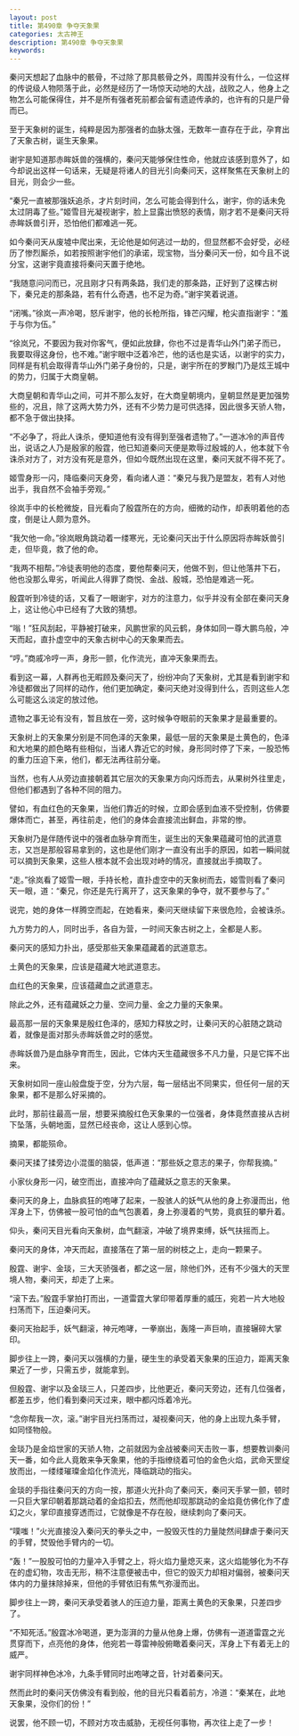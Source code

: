 ```yaml
---
layout: post
title: 第490章 争夺天象果
categories: 太古神王
description: 第490章 争夺天象果
keywords:
---
```


秦问天想起了血脉中的骸骨，不过除了那具骸骨之外，周围并没有什么，一位这样的传说级人物陨落于此，必然是经历了一场惊天动地的大战，战败之人，他身上之物怎么可能保得住，并不是所有强者死前都会留有遗迹传承的，也许有的只是尸骨而已。

至于天象树的诞生，纯粹是因为那强者的血脉太强，无数年一直存在于此，孕育出了天象古树，诞生天象果。

谢宇是知道那赤眸妖兽的强横的，秦问天能够保住性命，他就应该感到意外了，如今却说出这样一句话来，无疑是将诸人的目光引向秦问天，这样聚焦在天象树上的目光，则会少一些。

“秦兄一直被那强妖追杀，才片刻时间，怎么可能会得到什么，谢宇，你的话未免太过阴毒了些。”姬雪目光凝视谢宇，脸上显露出愤怒的表情，刚才若不是秦问天将赤眸妖兽引开，恐怕他们都难逃一死。

如今秦问天从废墟中爬出来，无论他是如何逃过一劫的，但显然都不会好受，必经历了惨烈厮杀，如若按照谢宇他们的承诺，现宝物，当分秦问天一份，如今且不说分宝，这谢宇竟直接将秦问天置于绝地。

“我随意问问而已，况且刚才只有两条路，我们走的那条路，正好到了这棵古树下，秦兄走的那条路，若有什么奇遇，也不足为奇。”谢宇笑着说道。

“闭嘴。”徐岚一声冷喝，怒斥谢宇，他的长枪所指，锋芒闪耀，枪尖直指谢宇：“羞于与你为伍。”

“徐岚兄，不要因为我对你客气，便如此放肆，你也不过是青华山外门弟子而已，我要取得这身份，也不难。”谢宇眼中泛着冷芒，他的话也是实话，以谢宇的实力，同样是有机会取得青华山外门弟子身份的，只是，谢宇所在的罗睺门乃是炫王城中的势力，归属于大商皇朝。

大商皇朝和青华山之间，可并不那么友好，在大商皇朝境内，皇朝显然是更加强势些的，况且，除了这两大势力外，还有不少势力是可供选择，因此很多天骄人物，都不急于做出抉择。

“不必争了，将此人诛杀，便知道他有没有得到至强者遗物了。”一道冰冷的声音传出，说话之人乃是殷家的殷霆，他已知道秦问天便是欺辱过殷城的人，他本就下令诛杀对方了，对方没有死是意外，但如今既然出现在这里，秦问天就不得不死了。

姬雪身形一闪，降临秦问天身旁，看向诸人道：“秦兄与我乃是盟友，若有人对他出手，我自然不会袖手旁观。”

徐岚手中的长枪微旋，目光看向了殷霆所在的方向，细微的动作，却表明着他的态度，倒是让人颇为意外。

“我欠他一命。”徐岚眼角跳动着一缕寒光，无论秦问天出于什么原因将赤眸妖兽引走，但毕竟，救了他的命。

“我两不相帮。”冷徒表明他的态度，要他帮秦问天，他做不到，但让他落井下石，他也没那么卑劣，听闻此人得罪了商悦、金战、殷城，恐怕是难逃一死。

殷霆听到冷徒的话，又看了一眼谢宇，对方的注意力，似乎并没有全部在秦问天身上，这让他心中已经有了大致的猜想。

“嗡！”狂风刮起，平静被打破来，风鹏世家的风云鹤，身体如同一尊大鹏鸟般，冲天而起，直扑虚空中的天象古树中心的天象果而去。

“哼。”商戚冷哼一声，身形一颤，化作流光，直冲天象果而去。

看到这一幕，人群再也无暇顾及秦问天了，纷纷冲向了天象树，尤其是看到谢宇和冷徒都做出了同样的动作，他们更加确定，秦问天绝对没得到什么，否则这些人怎么可能这么淡定的放过他。

遗物之事无论有没有，暂且放在一旁，这时候争夺眼前的天象果才是最重要的。

天象树上的天象果分别是不同色泽的天象果，最低一层的天象果是土黄色的，色泽和大地果的颜色略有些相似，当诸人靠近它的时候，身形同时停了下来，一股恐怖的重力压迫下来，他们，都无法再往前分毫。

当然，也有人从旁边直接朝着其它层次的天象果方向闪烁而去，从果树外往里走，但他们都遇到了各种不同的阻力。

譬如，有血红色的天象果，当他们靠近的时候，立即会感到血液不受控制，仿佛要爆体而亡，甚至，再往前走，他们的身体会直接流出鲜血，非常的惨。

天象树乃是伴随传说中的强者血脉孕育而生，诞生出的天象果蕴藏可怕的武道意志，又岂是那般容易拿到的，这也是他们刚才一直没有出手的原因，如若一瞬间就可以摘到天象果，这些人根本就不会出现对峙的情况，直接就出手摘取了。

“走。”徐岚看了姬雪一眼，手持长枪，直扑虚空中的天象树而去，姬雪则看了秦问天一眼，道：“秦兄，你还是先行离开了，这天象果的争夺，就不要参与了。”

说完，她的身体一样腾空而起，在她看来，秦问天继续留下来很危险，会被诛杀。

九方势力的人，同时出手，各自为营，一时间天象古树之上，全都是人影。

秦问天的感知力扑出，感受那些天象果蕴藏着的武道意志。

土黄色的天象果，应该是蕴藏大地武道意志。

血红色的天象果，应该蕴藏血之武道意志。

除此之外，还有蕴藏妖之力量、空间力量、金之力量的天象果。

最高那一层的天象果是殷红色泽的，感知力释放之时，让秦问天的心脏随之跳动着，就像是面对那头赤眸妖兽之时的感觉。

赤眸妖兽乃是血脉孕育而生，因此，它体内天生蕴藏很多不凡力量，只是它挥不出来。

天象树如同一座山般盘旋于空，分为六层，每一层结出不同果实，但任何一层的天象果，都不是那么好采摘的。

此时，那前往最高一层，想要采摘殷红色天象果的一位强者，身体竟然直接从古树下坠落，头朝地面，显然已经丧命，这让人感到心惊。

摘果，都能殒命。

秦问天揉了揉旁边小混蛋的脑袋，低声道：“那些妖之意志的果子，你帮我摘。”

小家伙身形一闪，破空而出，直接冲向了蕴藏妖之意志的天象果。

秦问天的身上，血脉疯狂的咆哮了起来，一股骇人的妖气从他的身上弥漫而出，他浑身上下，仿佛被一股可怕的血气包裹着，身上弥漫着的气势，竟疯狂的攀升着。

仰头，秦问天目光看向天象树，血气翻滚，冲破了境界束缚，妖气扶摇而上。

秦问天的身体，冲天而起，直接落在了第一层的树枝之上，走向一颗果子。

殷霆、谢宇、金琰，三大天骄强者，都之这一层，除他们外，还有不少强大的天罡境人物，秦问天，却走了上来。

“滚下去。”殷霆手掌拍打而出，一道雷霆大掌印带着厚重的威压，宛若一片大地般扫荡而下，压迫秦问天。

秦问天抬起手，妖气翻滚，神元咆哮，一拳崩出，轰隆一声巨响，直接辗碎大掌印。

脚步往上一跨，秦问天以强横的力量，硬生生的承受着天象果的压迫力，距离天象果近了一步，只需五步，就能拿到。

但殷霆、谢宇以及金琰三人，只差四步，比他更近，秦问天旁边，还有几位强者，都差五步，他们看到秦问天过来，眼中都闪烁着冷光。

“念你帮我一次，滚。”谢宇目光扫荡而过，凝视秦问天，他的身上出现九条手臂，如同怪物般。

金琰乃是金焰世家的天骄人物，之前就因为金战被秦问天击败一事，想要教训秦问天一番，如今此人竟敢来争天象果，他的手指缭绕着可怕的金色火焰，武命天罡绽放而出，一缕缕璀璨金焰化作流光，降临跳动的指尖。

金琰的手指往秦问天的方向一按，那道火光扑向了秦问天，秦问天手掌一颤，顿时一只巨大掌印朝着那跳动着的金焰扣去，然而他却现那跳动的金焰竟仿佛化作了虚幻之火，掌印直接穿透而过，它就像是不存在般，继续刺向了秦问天。

“噗嗤！”火光直接没入秦问天的拳头之中，一股毁灭性的力量陡然间肆虐于秦问天的手臂，焚毁他手臂内的一切。

“轰！”一股股可怕的力量冲入手臂之上，将火焰力量熄灭来，这火焰能够化为不存在的虚幻物，攻击无形，稍不注意便被击中，但它的毁灭力却相对偏弱，被秦问天体内的力量抹除掉来，但他的手臂依旧有焦气弥漫而出。

脚步往上一跨，秦问天承受着骇人的压迫力量，距离土黄色的天象果，只差四步了。

“不知死活。”殷霆冰冷喝道，更为澎湃的力量从他身上爆，仿佛有一道道雷霆之光贯穿而下，点亮他的身体，他宛若一尊雷神般俯瞰着秦问天，浑身上下有着无上的威严。

谢宇同样神色冰冷，九条手臂同时出咆哮之音，针对着秦问天。

然而此时的秦问天仿佛没有看到般，他的目光只看着前方，冷道：“秦某在，此地天象果，没你们的份！”

说罢，他不顾一切，不顾对方攻击威胁，无视任何事物，再次往上走了一步！
